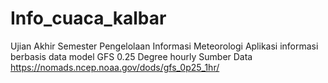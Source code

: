 # Info_cuaca_kalbar
Ujian Akhir Semester Pengelolaan Informasi Meteorologi
Aplikasi informasi berbasis data model GFS 0.25 Degree hourly
Sumber Data https://nomads.ncep.noaa.gov/dods/gfs_0p25_1hr/
